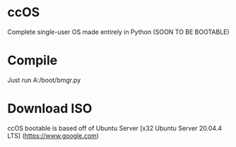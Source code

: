 # ccOS
Complete single-user OS made entirely in Python (SOON TO BE BOOTABLE)

# Compile
Just run A:/boot/bmgr.py

# Download ISO
ccOS bootable is based off of Ubuntu Server
[x32 Ubuntu Server 20.04.4 LTS] (https://www.google.com)
